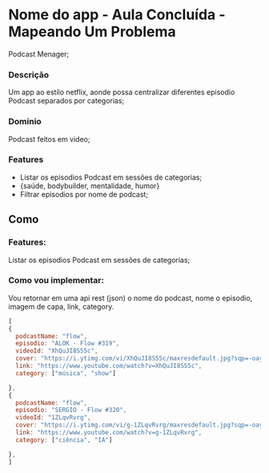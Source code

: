 # Nome do app - Aula Concluída - Mapeando Um Problema
Podcast Menager;

### Descrição
Um app ao estilo netflix, aonde possa centralizar diferentes episodio Podcast
separados por categorias;

### Domínio
Podcast feitos em video;

### Features
- Listar os episodios Podcast em sessões de categorias;
 - {saúde, bodybuilder, mentalidade, humor}
- Filtrar episodios por nome de podcast;

## Como


### Features:
Listar os episodios Podcast em sessões de categorias;

### Como vou implementar:
Vou retornar em uma api rest (json) o
nome do podcast, nome o episodio, imagem de capa, link, category.

```js
[
{
  podcastName: "flow",
  episodio: "ALOK - Flow #319",
  videoId: "XhQuJI8S55c",
  cover: "https://i.ytimg.com/vi/XhQuJI8S55c/maxresdefault.jpg?sqp=-oaymwEnCNACELwBSFryq4qpAxkIARUAAIhCGAHYAQHiAQoIGBACGAY4AUAB&rs=AOn4CLDSDaw428aLerjMRrz3iU1Z4mI4xg",
  link: "https://www.youtube.com/watch?v=XhQuJI8S55c",
  category: ["música", "show"]

},
{
  podcastName: "flow",
  episodio: "SERGIO - Flow #320",
  videoId: "1ZLqvRvrg",
  cover: "https://i.ytimg.com/vi/g-1ZLqvRvrg/maxresdefault.jpg?sqp=-oaymwEnCNACELwBSFryq4qpAxkIARUAAIhCGAHYAQHiAQoIGBACGAY4AUAB&rs=AOn4CLCoHQOY0UNaJRAC5t7kbJse3LTiig",
  link: "https://www.youtube.com/watch?v=g-1ZLqvRvrg",
  category: ["ciência", "IA"]

},
]

```

